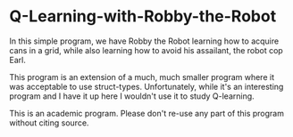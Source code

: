 # Q-Learning-with-Robby-the-Robot
In this simple program, we have Robby the Robot learning how to acquire cans in a grid, while also learning how to avoid his assailant, the robot cop Earl.

This program is an extension of a much, much smaller program where it was acceptable to use struct-types. Unfortunately, while it's an interesting program and I have it up here I wouldn't use it to study Q-learning.

This is an academic program. Please don't re-use any part of this program without citing source.
